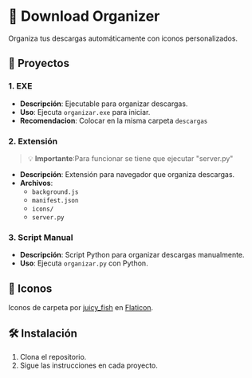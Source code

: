 # 📂 Download Organizer

Organiza tus descargas automáticamente con iconos personalizados.

## 🚀 Proyectos

### 1. EXE
- **Descripción**: Ejecutable para organizar descargas.
- **Uso**: Ejecuta `organizar.exe` para iniciar.
- **Recomendacion**: Colocar en la misma carpeta `descargas`

### 2. Extensión 
> 💡 **Importante**:Para funcionar se tiene que ejecutar "server.py"
- **Descripción**: Extensión para navegador que organiza descargas.
- **Archivos**:
  - `background.js`
  - `manifest.json`
  - `icons/`
  - `server.py`

### 3. Script Manual
- **Descripción**: Script Python para organizar descargas manualmente.
- **Uso**: Ejecuta `organizar.py` con Python.

## 📁 Iconos
Iconos de carpeta por [juicy_fish](https://www.flaticon.com/authors/juicy-fish) en [Flaticon](https://www.flaticon.com/packs/folders-162).

## 🛠️ Instalación
1. Clona el repositorio.
2. Sigue las instrucciones en cada proyecto.
 